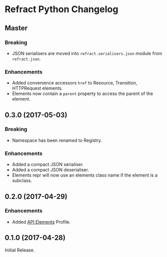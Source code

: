 # Refract Python Changelog

## Master

### Breaking

- JSON serialisers are moved into `refract.serialisers.json` module from
  `refract.json`.

### Enhancements

- Added convenience accessors `href` to Resource, Transition, HTTPRequest
  elements.
- Elements now contain a `parent` property to access the parent of the element.


## 0.3.0 (2017-05-03)

### Breaking

- Namespace has been renamed to Registry.

### Enhancements

- Added a compact JSON serialiser.
- Added a compact JSON deserialiser.
- Elements repr will now use an elements class name if the element is a
  subclass.

## 0.2.0 (2017-04-29)

### Enhancements

- Added [API Elements](http://api-elements.readthedocs.io) Profile.


## 0.1.0 (2017-04-28)

Initial Release.

